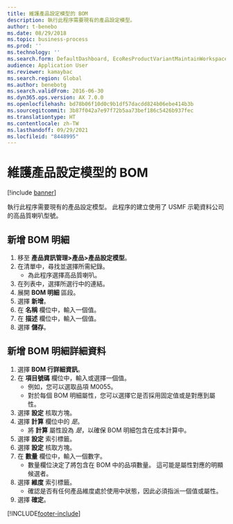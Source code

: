 ```yaml
---
title: 維護產品設定模型的 BOM
description: 執行此程序需要現有的產品設定模型。
author: t-benebo
ms.date: 08/29/2018
ms.topic: business-process
ms.prod: ''
ms.technology: ''
ms.search.form: DefaultDashboard, EcoResProductVariantMaintainWorkspace, PCProductConfigurationModelListPage, PCProductConfigurationModelDetails, PCBOMLineDetails, InventItemIdLookupSimple
audience: Application User
ms.reviewer: kamaybac
ms.search.region: Global
ms.author: benebotg
ms.search.validFrom: 2016-06-30
ms.dyn365.ops.version: AX 7.0.0
ms.openlocfilehash: bd78b06f10d0c9b1df57dacdd824b06ebe414b3b
ms.sourcegitcommit: 3b87f042a7e97f72b5aa73bef186c5426b937fec
ms.translationtype: HT
ms.contentlocale: zh-TW
ms.lasthandoff: 09/29/2021
ms.locfileid: "8448995"
---
```

# <a name="maintain-bom-for-a-product-configuration-model"></a>維護產品設定模型的 BOM

[!include [banner](../../includes/banner.md)]

執行此程序需要現有的產品設定模型。 此程序的建立使用了 USMF 示範資料公司的高品質喇叭型號。

## <a name="add-a-bom-line"></a>新增 BOM 明細

1. 移至 **產品資訊管理\>產品\>產品設定模型**。
1. 在清單中，尋找並選擇所需紀錄。
    * 為此程序選擇高品質喇叭。  
1. 在列表中，選擇所選行中的連結。
1. 展開 **BOM 明細** 區段。
1. 選擇 **新增**。
1. 在 **名稱** 欄位中，輸入一個值。
1. 在 **描述** 欄位中，輸入一個值。
1. 選擇 **儲存**。

## <a name="add-bom-line-details"></a>新增 BOM 明細詳細資料

1. 選擇 **BOM 行詳細資訊**。
2. 在 **項目號碼** 欄位中，輸入或選擇一個值。
    * 例如，您可以選取品項 M0055。  
    * 對於每個 BOM 明細屬性，您可以選擇它是否採用固定值或是對應到屬性。  
3. 選擇 **設定** 核取方塊。
4. 選擇 **計算** 欄位中的 *是*。
    * 將 **計算** 屬性設為 *是*，以確保 BOM 明細包含在成本計算中。  
5. 選擇 **設定** 索引標籤。
6. 選擇 **設定** 核取方塊。
7. 在 **數量** 欄位中，輸入一個數字。
    * 數量欄位決定了將包含在 BOM 中的品項數量。 這可能是屬性對應的明顯候選者。  
8. 選擇 **維度** 索引標籤。
    * 確認是否有任何產品維度處於使用中狀態，因此必須指派一個值或屬性。  
9. 選擇 **確定**。


[!INCLUDE[footer-include](../../../includes/footer-banner.md)]